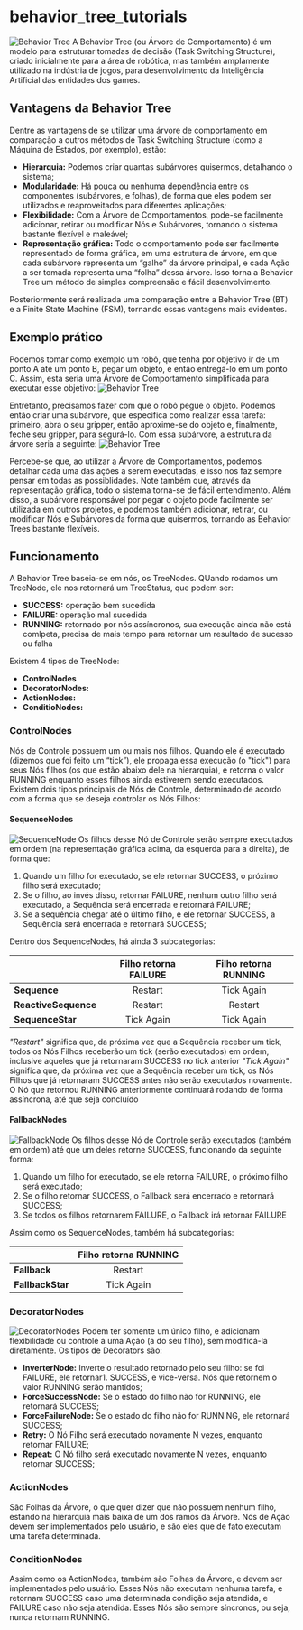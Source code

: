 # behavior_tree_tutorials
![Behavior Tree](img/behavior_tree.jpeg)
A Behavior Tree (ou Árvore de Comportamento) é um modelo para estruturar tomadas de decisão (Task Switching Structure), criado inicialmente para a área de robótica, mas também amplamente utilizado na indústria de jogos, para desenvolvimento da Inteligência Artificial das entidades dos games. 

## Vantagens da Behavior Tree
Dentre as vantagens de se utilizar uma árvore de comportamento em comparação a outros métodos de Task Switching Structure (como a Máquina de Estados, por exemplo), estão:  

- **Hierarquia:** Podemos criar quantas subárvores quisermos, detalhando o sistema; 
- **Modularidade:** Há pouca ou nenhuma dependência entre os componentes (subárvores, e folhas), de forma que eles podem ser utilizados e reaproveitados para diferentes aplicações; 
- **Flexibilidade:** Com a Árvore de Comportamentos, pode-se facilmente adicionar, retirar ou modificar Nós e Subárvores, tornando o sistema bastante flexível e maleável; 
- **Representação gráfica:** Todo o comportamento pode ser facilmente representado de forma gráfica, em uma estrutura de árvore, em que cada subárvore representa um “galho” da árvore principal, e cada Ação a ser tomada representa uma “folha” dessa árvore. Isso torna a Behavior Tree um método de simples compreensão e fácil desenvolvimento. 

Posteriormente será realizada uma comparação entre a Behavior Tree (BT) e a Finite State Machine (FSM), tornando essas vantagens mais evidentes.



## Exemplo prático
Podemos tomar como exemplo um robô, que tenha por objetivo ir de um ponto A até um ponto B, pegar um objeto, e então entregá-lo em um ponto C. Assim, esta seria uma Árvore de Comportamento simplificada para executar esse objetivo: 
![Behavior Tree](img/exemplo1.jpeg)

Entretanto, precisamos fazer com que o robô pegue o objeto. Podemos então criar uma subárvore, que especifica como realizar essa tarefa: primeiro, abra o seu gripper, então aproxime-se do objeto e, finalmente, feche seu gripper, para segurá-lo. Com essa subárvore, a estrutura da árvore seria a seguinte: 
![Behavior Tree](img/exemplo2.jpeg)

Percebe-se que, ao utilizar a Árvore de Comportamentos, podemos detalhar cada uma das ações a serem executadas, e isso nos faz sempre pensar em todas as possiblidades. Note também que, através da representação gráfica, todo o sistema torna-se de fácil entendimento. Além disso, a subárvore responsável por pegar o objeto pode facilmente ser utilizada em outros projetos, e podemos também adicionar, retirar, ou modificar Nós e Subárvores da forma que quisermos, tornando as Behavior Trees bastante flexíveis. 

## Funcionamento
A Behavior Tree baseia-se em nós, os TreeNodes. QUando rodamos um TreeNode, ele nos retornará um TreeStatus, que podem ser:
- **SUCCESS:** operação bem sucedida
- **FAILURE:** operação mal sucedida
- **RUNNING:** retornado por nós assíncronos, sua execução ainda não está comlpeta, precisa de mais tempo para retornar um resultado de sucesso ou falha

Existem 4 tipos de TreeNode:
- **ControlNodes**
- **DecoratorNodes:** 
- **ActionNodes:** 
- **ConditioNodes:** 
  
### ControlNodes
Nós de Controle possuem um ou mais nós filhos. Quando ele é executado (dizemos que foi feito um “tick”), ele propaga essa execução (o "tick") para seus Nós filhos (os que estão abaixo dele na hierarquia), e retorna o valor RUNNING enquanto esses filhos ainda estiverem sendo executados. Existem dois tipos principais de Nós de Controle, determinado de acordo com a forma que se deseja controlar os Nós Filhos: 

#### SequenceNodes
![SequenceNode](img/sequencebasic.png)
Os filhos desse Nó de Controle serão sempre executados em ordem (na representação gráfica acima, da esquerda para a direita), de forma que:  
1. Quando um filho for executado, se ele retornar SUCCESS, o próximo filho será executado;  
2. Se o filho, ao invés disso, retornar FAILURE, nenhum outro filho será executado, a Sequência será encerrada e retornará FAILURE;
3. Se a sequência chegar até o último filho, e ele retornar SUCCESS, a Sequência será encerrada e retornará SUCCESS; 

Dentro dos SequenceNodes, há ainda 3 subcategorias:

|                      | Filho retorna FAILURE | Filho retorna RUNNING |
|----------------------|:---------------------:|:---------------------:|
| **Sequence**         | Restart               | Tick Again            |
| **ReactiveSequence** | Restart               | Restart               |
| **SequenceStar**     | Tick Again            | Tick Again            |

_"Restart"_ significa que, da próxima vez que a Sequência receber um tick, todos os Nós Filhos receberão um tick (serão executados) em ordem, inclusive aqueles que já retornaram SUCCESS no tick anterior
_"Tick Again"_ significa que, da próxima vez que a Sequência receber um tick, os Nós Filhos que já retornaram SUCCESS antes não serão executados novamente. O Nó que retornou RUNNING anteriormente continuará rodando de forma assíncrona, até que seja concluído

#### FallbackNodes
![FallbackNode](img/fallbackbasic.png)
Os filhos desse Nó de Controle serão executados (também em ordem) até que um deles retorne SUCCESS, funcionando da seguinte forma: 
1. Quando um filho for executado, se ele retorna FAILURE, o próximo filho será executado; 
2. Se o filho retornar SUCCESS, o Fallback será encerrado e retornará SUCCESS; 
3. Se todos os filhos retornarem FAILURE, o Fallback irá retornar FAILURE 

Assim como os SequenceNodes, também há subcategorias:

|                  | Filho retorna RUNNING |
|------------------|:---------------------:|
| **Fallback**     | Restart               |
| **FallbackStar** | Tick Again            |


### DecoratorNodes
![DecoratorNodes](img/decorators.png)
Podem ter somente um único filho, e adicionam flexibilidade ou controle a uma Ação (a do seu filho), sem modificá-la diretamente. Os tipos de Decorators são: 
- **InverterNode:** Inverte o resultado retornado pelo seu filho: se foi FAILURE, ele retornar1. SUCCESS, e vice-versa. Nós que retornem o valor RUNNING serão mantidos; 
- **ForceSuccessNode:** Se o estado do filho não for RUNNING, ele retornará SUCCESS; 
- **ForceFailureNode:** Se o estado do filho não for RUNNING, ele retornará SUCCESS; 
- **Retry:** O Nó Filho será executado novamente N vezes, enquanto retornar FAILURE; 
- **Repeat:** O Nó filho será executado novamente N vezes, enquanto retornar SUCCESS; 


### ActionNodes
São Folhas da Árvore, o que quer dizer que não possuem nenhum filho, estando na hierarquia mais baixa de um dos ramos da Árvore. Nós de Ação devem ser implementados pelo usuário, e são eles que de fato executam uma tarefa determinada. 


### ConditionNodes
Assim como os ActionNodes, também são Folhas da Árvore, e devem ser implementados pelo usuário. Esses Nós não executam nenhuma tarefa, e retornam SUCCESS caso uma determinada condição seja atendida, e FAILURE caso não seja atendida. Esses Nós são sempre síncronos, ou seja, nunca retornam RUNNING. 

 